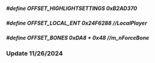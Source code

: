 ##### #define OFFSET_HIGHLIGHTSETTINGS 0xB2AD370
##### #define OFFSET_LOCAL_ENT 0x24F6288       //LocalPlayer
##### #define OFFSET_BONES 0xDA8 + 0x48              //m_nForceBone

### Update 11/26/2024
